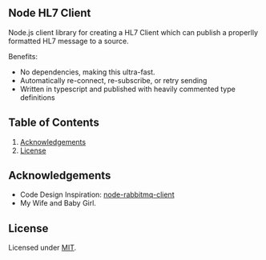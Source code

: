 ## Node HL7 Client
Node.js client library for creating a HL7 Client which can publish a properlly formatted HL7 message to a source.

Benefits:

- No dependencies, making this ultra-fast.
- Automatically re-connect, re-subscribe, or retry sending
- Written in typescript and published with heavily commented type definitions

## Table of Contents

1. [Acknowledgements](#acknowledgements)
2. [License](#license)

## Acknowledgements

- Code Design Inspiration: [node-rabbitmq-client](https://github.com/cody-greene/node-rabbitmq-client)
- My Wife and Baby Girl.

## License

Licensed under [MIT](LICENSE).